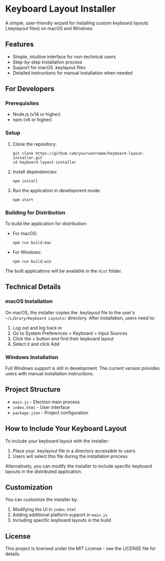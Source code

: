# Keyboard Layout Installer

A simple, user-friendly wizard for installing custom keyboard layouts (.keylayout files) on macOS and Windows.

## Features

- Simple, intuitive interface for non-technical users
- Step-by-step installation process
- Support for macOS .keylayout files
- Detailed instructions for manual installation when needed

## For Developers

### Prerequisites

- Node.js (v14 or higher)
- npm (v6 or higher)

### Setup

1. Clone the repository:

    ```
    git clone https://github.com/yourusername/keyboard-layout-installer.git
    cd keyboard-layout-installer
    ```

2. Install dependencies:

    ```
    npm install
    ```

3. Run the application in development mode:
    ```
    npm start
    ```

### Building for Distribution

To build the application for distribution:

- For macOS:

    ```
    npm run build:mac
    ```

- For Windows:
    ```
    npm run build:win
    ```

The built applications will be available in the `dist` folder.

## Technical Details

### macOS Installation

On macOS, the installer copies the .keylayout file to the user's `~/Library/Keyboard Layouts/` directory. After installation, users need to:

1. Log out and log back in
2. Go to System Preferences > Keyboard > Input Sources
3. Click the + button and find their keyboard layout
4. Select it and click Add

### Windows Installation

Full Windows support is still in development. The current version provides users with manual installation instructions.

## Project Structure

- `main.js` - Electron main process
- `index.html` - User interface
- `package.json` - Project configuration

## How to Include Your Keyboard Layout

To include your keyboard layout with the installer:

1. Place your .keylayout file in a directory accessible to users
2. Users will select this file during the installation process

Alternatively, you can modify the installer to include specific keyboard layouts in the distributed application.

## Customization

You can customize the installer by:

1. Modifying the UI in `index.html`
2. Adding additional platform support in `main.js`
3. Including specific keyboard layouts in the build

## License

This project is licensed under the MIT License - see the LICENSE file for details.
